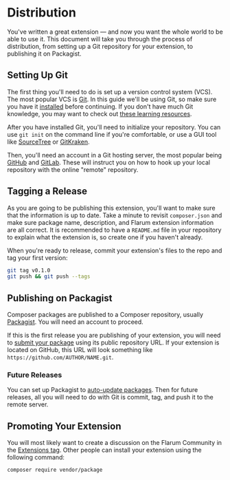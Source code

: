# Distribution

You've written a great extension — and now you want the whole world to be able to use it. This document will take you through the process of distribution, from setting up a Git repository for your extension, to publishing it on Packagist.

## Setting Up Git

The first thing you'll need to do is set up a version control system (VCS). The most popular VCS is [Git](https://git-scm.com/). In this guide we'll be using Git, so make sure you have it [installed](https://git-scm.com/downloads) before continuing. If you don't have much Git knowledge, you may want to check out [these learning resources](https://try.github.io/).

After you have installed Git, you'll need to initialize your repository. You can use `git init` on the command line if you're comfortable, or use a GUI tool like [SourceTree](https://www.sourcetreeapp.com/) or [GitKraken](https://www.gitkraken.com/).

Then, you'll need an account in a Git hosting server, the most popular being [GitHub](https://github.com) and [GitLab](https://gitlab.com). These will instruct you on how to hook up your local repository with the online "remote" repository.

## Tagging a Release

As you are going to be publishing this extension, you'll want to make sure that the information is up to date. Take a minute to revisit `composer.json` and make sure package name, description, and Flarum extension information are all correct. It is recommended to have a `README.md` file in your repository to explain what the extension is, so create one if you haven't already.

When you're ready to release, commit your extension's files to the repo and tag your first version:

```bash
git tag v0.1.0
git push && git push --tags
```

## Publishing on Packagist

Composer packages are published to a Composer repository, usually [Packagist](https://packagist.org/). You will need an account to proceed.

If this is the first release you are publishing of your extension, you will need to [submit your package](https://packagist.org/packages/submit) using its public repository URL. If your extension is located on GitHub, this URL will look something like `https://github.com/AUTHOR/NAME.git`.

### Future Releases

You can set up Packagist to [auto-update packages](https://packagist.org/about#how-to-update-packages). Then for future releases, all you will need to do with Git is commit, tag, and push it to the remote server.

## Promoting Your Extension

You will most likely want to create a discussion on the Flarum Community in the [Extensions tag](https://discuss.flarum.org/t/extensions). Other people can install your extension using the following command:

```bash
composer require vendor/package
```
